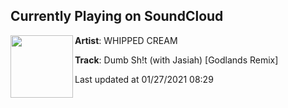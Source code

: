## Currently Playing on SoundCloud

[<img align="left" width="100" src="https://i1.sndcdn.com/artworks-7Y3eg7zPq7YXW7Sa-8v3pXw-t50x50.jpg">](https://soundcloud.com/whippedcream/dumb-sht-godlands-remix?in=whippedcream/sets/dumb-sh-t-remixes)

**Artist**: WHIPPED CREAM 

**Track**: Dumb Sh!t (with Jasiah) [Godlands Remix]

Last updated at 01/27/2021 08:29
